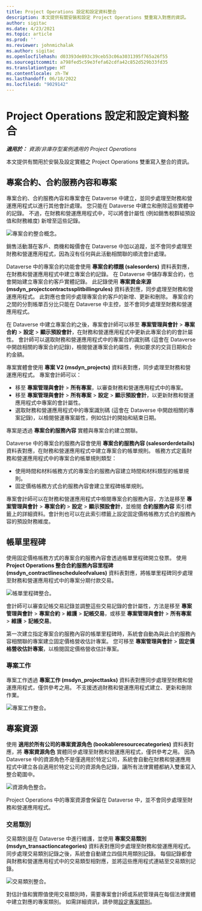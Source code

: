 ```yaml
---
title: Project Operations 設定和設定資料整合
description: 本文提供有關安裝和設定 Project Operations 雙重寫入對應的資訊。
author: sigitac
ms.date: 4/23/2021
ms.topic: article
ms.prod: ''
ms.reviewer: johnmichalak
ms.author: sigitac
ms.openlocfilehash: d03393de893c39ceb53c06a3031395f765a26f55
ms.sourcegitcommit: a798fed5c59e3fefa62cdfa42c852d529b33fd35
ms.translationtype: HT
ms.contentlocale: zh-TW
ms.lasthandoff: 06/18/2022
ms.locfileid: "9029142"
---
```

# <a name="project-operations-setup-and-configuration-data-integration"></a>Project Operations 設定和設定資料整合

_**適用於：** 資源/非庫存型案例適用的 Project Operations_

本文提供有關用於安裝及設定實體之 Project Operations 雙重寫入整合的資訊。

## <a name="project-contracts-contract-lines-and-projects"></a>專案合約、合約服務內容和專案

專案合約、合約服務內容和專案會在 Dataverse 中建立，並同步處理至財務和營運應用程式以進行其他會計處理。 您只能在 Dataverse 中建立和刪除這些實體中的記錄。 不過，在財務和營運應用程式中，可以將會計屬性 (例如銷售稅群組預設值和財務維度) 新增至這些記錄。

  ![專案合約整合概念。](./media/1ProjectContract.jpg)

銷售活動潛在客戶、商機和報價會在 Dataverse 中加以追蹤，並不會同步處理至財務和營運應用程式，因為沒有任何與此活動相關聯的順流會計處理。

Dataverse 中的專案合約功能會使用 **專案合約標題 (salesorders)** 資料表對應，在財務和營運應用程式中建立專案合約記錄。 在 Dataverse 中儲存專案合約，也會開始建立專案合約客戶實體記錄。 此記錄使用 **專案資金來源 (msdyn\_projectcontractssplitbillingrules)** 資料表對應，同步處理至財務和營運應用程式。 此對應也會同步處理專案合約客戶的新增、更新和刪除。 專案合約之間的分割帳單百分比只能在 Dataverse 中主控，並不會同步處理至財務和營運應用程式。

在 Dataverse 中建立專案合約之後，專案會計師可以移至 **專案管理與會計** > **專案合約** > **設定** > **顯示預設會計**，在財務和營運應用程式中更新此專案合約的會計屬性。 會計師可以選取財務和營運應用程式中的專案合約識別碼 (這會在 Dataverse 中開啟相關的專案合約記錄)，檢閱營運專案合約屬性，例如要求的交貨日期和合約金額。

專案實體會使用 **專案 V2 (msdyn\_projects)** 資料表對應，同步處理至財務和營運應用程式。 專案會計師可以：

  - 移至 **專案管理與會計** > **所有專案**，以審查財務和營運應用程式中的專案。 
  -  移至 **專案管理與會計** > **所有專案** > **設定** > **顯示預設會計**，以更新財務和營運應用程式中專案的會計屬性。  
  - 選取財務和營運應用程式中的專案識別碼 (這會在 Dataverse 中開啟相關的專案記錄)，以檢閱營運專案屬性，例如估計的開始和結束日期。

專案是透過 **專案合約服務內容** 實體與專案合約建立關聯。

Dataverse 中的專案合約服務內容會使用 **專案合約服務內容 (salesorderdetails)** 資料表對應，在財務和營運應用程式中建立專案合約帳單規則。 帳務方式定義財務和營運應用程式中的專案合約帳單規則類型：

  - 使用時間和材料帳務方式的專案合約服務內容建立時間和材料類型的帳單規則。
  - 固定價格帳務方式合約服務內容會建立里程碑帳單規則。

專案會計師可以在財務和營運應用程式中檢閱專案合約服務內容，方法是移至 **專案管理與會計** > **專案合約** > **設定** > **顯示預設會計**，並檢閱 **合約服務內容** 索引標籤上的詳細資料。會計則也可以在此索引標籤上設定固定價格帳務方式合約服務內容的預設財務維度。

## <a name="billing-milestones"></a>帳單里程碑

使用固定價格帳務方式的專案合約服務內容會透過帳單里程碑開立發票。 使用 **Project Operations 整合合約服務內容里程碑 (msdyn\_contractlinescheduleofvalues)** 資料表對應，將帳單里程碑同步處理至財務和營運應用程式中的專案分期付款交易。

  ![帳單里程碑整合。](./media/2Milestones.jpg)

會計師可以審查記帳交易記錄並調整這些交易記錄的會計屬性，方法是移至 **專案管理與會計** > **專案合約** > **維護** > **記帳交易**，或移至 **專案管理與會計** > **所有專案** > **維護** > **記帳交易**。

第一次建立指定專案合約服務內容的帳單里程碑時，系統會自動為與此合約服務內容相關聯的專案建立固定價格營收估計專案。 您可移至 **專案管理與會計** > **固定價格營收估計專案**，以檢閱固定價格營收估計專案。

### <a name="project-tasks"></a>專案工作

專案工作透過 **專案工作 (msdyn\_projecttasks)** 資料表對應同步處理至財務和營運應用程式，僅供參考之用。 不支援透過財務和營運應用程式建立、更新和刪除作業。

  ![專案工作整合。](./media/3Tasks.jpg)

## <a name="project-resources"></a>專案資源

使用 **適用於所有公司的專案資源角色 (bookableresourcecategories)** 資料表對應，將 **專案資源角色** 實體同步處理至財務和營運應用程式，僅供參考之用。 因為 Dataverse 中的資源角色不是僅適用於特定公司，系統會自動在財務和營運應用程式中建立各自適用於特定公司的資源角色記錄，讓所有法律實體都納入雙重寫入整合範圍中。

![資源角色整合。](./media/5Resources.jpg)

Project Operations 中的專案資源會保留在 Dataverse 中，並不會同步處理至財務和營運應用程式。

### <a name="transaction-categories"></a>交易類別

交易類別是在 Dataverse 中進行維護，並使用 **專案交易類別 (msdyn\_transactioncategories)** 資料表對應同步處理至財務和營運應用程式。 同步處理交易類別記錄之後，系統會自動建立四個共用類別記錄。 每個記錄都會與財務和營運應用程式中的交易類型相對應，並將這些應用程式連結至交易類別記錄。

![交易類別整合。](./media/4TransactionCategories.jpg)

對估計值和實際值使用交易類別時，需要專案會計師或系統管理員在每個法律實體中建立對應的專案類別。 如需詳細資訊，請參閱[設定專案類別](../project-accounting/configure-project-categories.md)。

